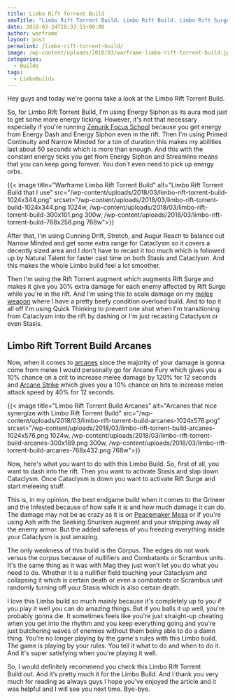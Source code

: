 ```yaml
---
title: Limbo Rift Torrent Build
seoTitle: "Limbo Rift Torrent Build. Limbo Rift Build. Limbo Rift Surge Build"
date: 2018-03-24T18:33:53+00:00
author: warframe
layout: post
permalink: /limbo-rift-torrent-build/
image: /wp-content/uploads/2018/03/warframe-limbo-rift-torrent-build.jpg
categories:
  - Builds
tags:
  - LimboBuilds
---
```

Hey guys and today we're gonna take a look at the Limbo Rift Torrent Build.<!--more-->

So, for Limbo Rift Torrent Build, I'm using Energy Siphon as its aura mod just to get some more energy ticking. However, it's not that necessary especially if you're running [Zenurik Focus School](https://warframeblog.com/zenurik-focus-tree/) because you get energy from Energy Dash and Energy Siphon even in the rift. Then I'm using Primed Continuity and Narrow Minded for a ton of duration this makes my abilities last about 50 seconds which is more than enough. And this with the constant energy ticks you get from Energy Siphon and Streamline means that you can keep going forever. You don't even need to pick up energy orbs.

{{< image title="Warframe Limbo Rift Torrent Build" alt="Limbo Rift Torrent Build that I use" src="/wp-content/uploads/2018/03/limbo-rift-torrent-build-1024x344.png" srcset="/wp-content/uploads/2018/03/limbo-rift-torrent-build-1024x344.png 1024w, /wp-content/uploads/2018/03/limbo-rift-torrent-build-300x101.png 300w, /wp-content/uploads/2018/03/limbo-rift-torrent-build-768x258.png 768w">}}

After that, I'm using Cunning Drift, Stretch, and Augur Reach to balance out Narrow Minded and get some extra range for Cataclysm so it covers a decently sized area and I don't have to recast it too much which is followed up by Natural Talent for faster cast time on both Stasis and Cataclysm. And this makes the whole Limbo build feel a lot smoother.

Then I'm using the Rift Torrent augment which augments Rift Surge and makes it give you 30% extra damage for each enemy affected by Rift Surge while you're in the rift. And I'm using this to scale damage on my [melee weapon](https://warframeblog.com/melee-weapons/) where I have a pretty beefy condition overload build. And to top it all off I'm using Quick Thinking to prevent one shot when I'm transitioning from Cataclysm into the rift by dashing or I'm just recasting Cataclysm or even Stasis.

## Limbo Rift Torrent Build Arcanes

Now, when it comes to [arcanes](https://warframeblog.com/eidolons-drop-arcane-enhancements/) since the majority of your damage is gonna come from melee I would personally go for Arcane Fury which gives you a 10% chance on a crit to increase melee damage by 120% for 12 seconds and [Arcane Strike](https://warframeblog.com/top-arcanes-to-boost-your-damage/) which gives you a 10% chance on hits to increase melee attack speed by 40% for 12 seconds.

{{< image title="Limbo Rift Torrent Build Arcanes" alt="Arcanes that nice synergize with Limbo Rift Torrent Build" src="/wp-content/uploads/2018/03/limbo-rift-torrent-build-arcanes-1024x576.png" srcset="/wp-content/uploads/2018/03/limbo-rift-torrent-build-arcanes-1024x576.png 1024w, /wp-content/uploads/2018/03/limbo-rift-torrent-build-arcanes-300x169.png 300w, /wp-content/uploads/2018/03/limbo-rift-torrent-build-arcanes-768x432.png 768w">}}

Now, here's what you want to do with this Limbo Build. So, first of all, you want to dash into the rift. Then you want to activate Stasis and slap down Cataclysm. Once Cataclysm is down you want to activate Rift Surge and start meleeing stuff.

This is, in my opinion, the best endgame build when it comes to the Grineer and the Infested because of how safe it is and how much damage it can do. The damage may not be as crazy as it is on [Peacemaker Mesa](https://warframeblog.com/mesa-peacemaker-build/) or if you're using Ash with the Seeking Shuriken augment and your stripping away all the enemy armor. But the added safeness of you freezing everything inside your Cataclysm is just amazing.

The only weakness of this build is the Corpus. The edges do not work versus the corpus because of nullifiers and Combatants or Scrambus units. It's the same thing as it was with Mag they just won't let you do what you need to do. Whether it is a nullifier field touching your Cataclysm and collapsing it which is certain death or even a combatants or Scrambus unit randomly turning off your Stasis which is also certain death.

I love this Limbo build so much mainly because it's completely up to you if you play it well you can do amazing things. But if you balls it up well, you're probably gonna die. It sometimes feels like you're just straight-up cheating when you get into the rhythm and you keep everything going and you're just butchering waves of enemies without them being able to do a damn thing. You're no longer playing by the game's rules with this Limbo build. The game is playing by your rules. You tell it what to do and when to do it. And it's super satisfying when you're playing it well.

So, I would definitely recommend you check this Limbo Rift Torrent Build out. And it’s pretty much it for the Limbo Build. And I thank you very much for reading as always guys I hope you’ve enjoyed the article and it was helpful and I will see you next time. Bye-bye.